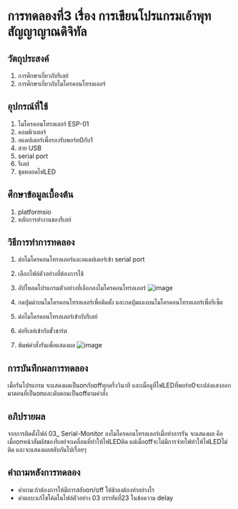 # การทดลองที่3 เรื่อง การเขียนโปรแกรมเอ้าพุทสัญญาญาณดิจิทัล
## วัตถุประสงค์
1. การศึกษาเกี่ยวกับรีเลย์
2. การศึกษาเกี่ยวกับไมโครคอนโทรลเลอร์
## อุปกรณ์ที่ใช้
1. ไมโครคอนโทรลเลอร์ ESP-01
2. คอมพิวเตอร์
3. อแดปเตอร์เพื่อรองรับพอร์ท0กับ1
4. สาย USB
5. serial port
6. รีเลย์
7. ชุดหลอดไฟLED
## ศึกษาข้อมูลเบื้องต้น
1. platformsio 
2. หลักการทำงานของรีเลย์
## วิธีการทำการทดลอง
1. ต่อไมโครคอนโทรล​เลอร์และอแดปเตอร์เข้า serial port
2. เลือกไฟล์ตัวอย่างที่ต้องการใช้
3. อัปโหลดโปรแกรมตัวอย่างที่เลือกลงไมโครคอนโทรล​เลอร์
![image](https://user-images.githubusercontent.com/80881033/112257869-1c247100-8c98-11eb-9530-2dcb9022e8c6.png)

4. กดปุ่มดำบนไมโครคอนโทรล​เลอร์เพื่อติดตั้ง และกดปุ่มแดงบนไมโครคอนโทรล​เลอร์เพื่อรีเซ็ต
5. ต่อไมโครคอนโทรลเลอร์เข้ากับรีเลย์
6. ต่อรีเลย์เข้ากับขั้วชาร์ต
7. พิมพ์คำสั่งรันเพื่อแสดงผล
![image](https://user-images.githubusercontent.com/80881033/112257875-20e92500-8c98-11eb-8107-05b1d76172f8.png)

## การบันทึกผลการทดลอง
เมื่อรันโปรแกรม จะแสดงผลเป็นonกับoffทุกครึ่งวินาที และเมื่อดูที่ไฟLEDที่พอร์ท0จะเปล่งแสงออกมาตอนที่เป็นonและดับตอนเป็นoffตามคำสั่ง
## อภิปรายผล
จากการติดตั้งไฟล์ 03_ Serial-Monitor ลงไมโครคอนโทรลเลอร์เมื่อทำการรัน จะแสดงผล คือเมื่อonหน้าสัมผัสของรีเลย์จะเคลื่อนที่ทำให้ไฟLEDติด แต่เมื่อoffจะไม่มีการจ่ายไฟทำให้ไฟLEDไม่ติด และจะแสดงผลสลับกันไปเรื่อยๆ
## คำถามหลังการทดลอง
* คำถาม:ถ้าต้องการให้มีการสลับon/off ให้ช้าลงต้องทำอย่างไร
* คำตอบ:แก้ไขโค้ดในไฟล์ตัวอย่าง 03 บรรทัดที่23 ในข้อความ delay
